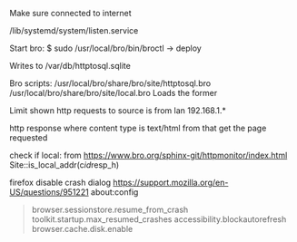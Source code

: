 
Make sure connected to internet

/lib/systemd/system/listen.service

Start bro:
$ sudo /usr/local/bro/bin/broctl
->     deploy

Writes to /var/db/httptosql.sqlite

Bro scripts:
/usr/local/bro/share/bro/site/httptosql.bro
/usr/local/bro/share/bro/site/local.bro
	Loads the former


Limit shown http requests to
source is from lan
192.168.1.*


http response where content type is text/html
from that get the page requested

check if local:
from https://www.bro.org/sphinx-git/httpmonitor/index.html
Site::is_local_addr(c$id$resp_h)


firefox disable crash dialog
https://support.mozilla.org/en-US/questions/951221
about:config
>browser.sessionstore.resume_from_crash
 toolkit.startup.max_resumed_crashes
 accessibility.blockautorefresh
 browser.cache.disk.enable